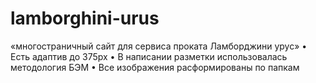 # lamborghini-urus
«многостраничный сайт для сервиса проката Ламборджини урус»
•	Есть адаптив до 375px
•	В написании разметки использовалась методология БЭМ
•	Все изображения расформированы по папкам
